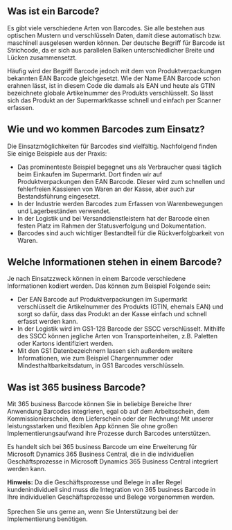 ## Was ist ein Barcode?

Es gibt viele verschiedene Arten von Barcodes. Sie alle bestehen aus optischen Mustern und verschlüsseln Daten, damit diese automatisch bzw. maschinell ausgelesen werden können. Der deutsche Begriff für Barcode ist Strichcode, da er sich aus parallelen Balken unterschiedlicher Breite und Lücken zusammensetzt.

Häufig wird der Begriff Barcode jedoch mit dem von Produktverpackungen bekannten EAN Barcode gleichgesetzt. Wie der Name EAN Barcode schon erahnen lässt, ist in diesem Code die damals als EAN und heute als GTIN bezeichnete globale Artikelnummer des Produkts verschlüsselt. So lässt sich das Produkt an der Supermarktkasse schnell und einfach per Scanner erfassen.

## Wie und wo kommen Barcodes zum Einsatz?

Die Einsatzmöglichkeiten für Barcodes sind vielfältig. Nachfolgend finden Sie einige Beispiele aus der Praxis:

 - Das prominenteste Beispiel begegnet uns als Verbraucher quasi täglich beim Einkaufen im Supermarkt. Dort finden wir auf Produktverpackungen den EAN Barcode. Dieser wird zum schnellen und fehlerfreien Kassieren von Waren an der Kasse, aber auch zur Bestandsführung eingesetzt.
 - In der Industrie werden Barcodes zum Erfassen von Warenbewegungen und Lagerbeständen verwendet.
 - In der Logistik und bei Versanddienstleistern hat der Barcode einen festen Platz im Rahmen der Statusverfolgung und Dokumentation.
 - Barcodes sind auch wichtiger Bestandteil für die Rückverfolgbarkeit von Waren.

## Welche Informationen stehen in einem Barcode?

Je nach Einsatzzweck können in einem Barcode verschiedene Informationen kodiert werden. Das können zum Beispiel Folgende sein:

 - Der EAN Barcode auf Produktverpackungen im Supermarkt verschlüsselt die Artikelnummer des Produkts (GTIN, ehemals EAN) und sorgt so dafür, dass das Produkt an der Kasse einfach und schnell erfasst werden kann.
 - In der Logistik wird im GS1-128 Barcode der SSCC verschlüsselt. Mithilfe des SSCC können jegliche Arten von Transporteinheiten, z.B. Paletten oder Kartons identifiziert werden.
 - Mit den GS1 Datenbezeichnern lassen sich außerdem weitere Informationen, wie zum Beispiel Chargennummer oder Mindesthaltbarkeitsdatum, in GS1 Barcodes verschlüsseln.

## Was ist 365 business Barcode?

Mit 365 business Barcode können Sie in beliebige Bereiche Ihrer Anwendung Barcodes integrieren, egal ob auf dem Arbeitsschein, dem Kommissionierschein, dem Lieferschein oder der Rechnung! Mit unserer leistungsstarken und flexiblen App können Sie ohne großen Implementierungsaufwand ihre Prozesse durch Barcodes unterstützen.

Es handelt sich bei 365 business Barcode um eine Erweiterung für Microsoft Dynamics 365 Business Central, die in die individuellen Geschäftsprozesse in Microsoft Dynamics 365 Business Central integriert werden kann.

<div class="alert alert-info">
    <i class="fa-solid fa-lightbulb"></i> <strong>Hinweis:</strong> Da die Geschäftsprozesse und Belege in aller Regel kundenindividuell sind muss die Integration von 365 business Barcode in Ihre individuellen Geschäftsprozesse und Belege vorgenommen werden.<br><br>Sprechen Sie uns gerne an, wenn Sie Unterstützung bei der Implementierung benötigen.
</div>